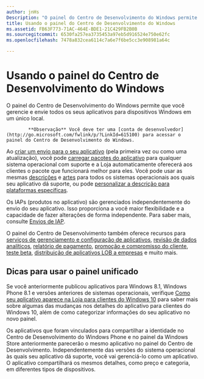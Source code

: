 ```yaml
---
author: jnHs
Description: "O painel do Centro de Desenvolvimento do Windows permite que você gerencie e envie todos os seus aplicativos para dispositivos Windows em um único local."
title: Usando o painel do Centro de Desenvolvimento do Windows
ms.assetid: FB63F773-71AC-464E-BDE1-21C429FB2B0B
ms.sourcegitcommit: 6530fa257ea3735453a97eb5d916524e750e62fc
ms.openlocfilehash: 7478a832cea6114c7a6e7f6be5cc3e908981a64c

---
```


# Usando o painel do Centro de Desenvolvimento do Windows


O painel do Centro de Desenvolvimento do Windows permite que você gerencie e envie todos os seus aplicativos para dispositivos Windows em um único local.

> 
            **Observação** Você deve ter uma [conta de desenvolvedor](http://go.microsoft.com/fwlink/p/?LinkId=615100) para acessar o painel do Centro de Desenvolvimento do Windows.

Ao [criar um envio para o seu aplicativo](app-submissions.md) (pela primeira vez ou como uma atualização), você pode [carregar pacotes do aplicativo](upload-app-packages.md) para qualquer sistema operacional com suporte e a Loja automaticamente oferecerá aos clientes o pacote que funcionará melhor para eles. Você pode usar as mesmas [descrições](create-app-descriptions.md) e [artes](app-screenshots-and-images.md) para todos os sistemas operacionais aos quais seu aplicativo dá suporte, ou pode [personalizar a descrição para plataformas específicas](create-platform-specific-descriptions.md).

Os IAPs (produtos no aplicativo) são gerenciados independentemente do envio do seu aplicativo. Isso proporciona a você maior flexibilidade e a capacidade de fazer alterações de forma independente. Para saber mais, consulte [Envios de IAP](iap-submissions.md).

O painel do Centro de Desenvolvimento também oferece recursos para [serviços de gerenciamento e configuração de aplicativos](app-management-and-services.md), [revisão de dados analíticos](analytics.md), [relatório de pagamento](payout-summary.md), [promoção e compromisso do cliente](app-promotion-and-customer-engagement.md), [teste beta](beta-testing-and-targeted-distribution.md), [distribuição de aplicativos LOB a empresas](distribute-lob-apps-to-enterprises.md) e muito mais.

## Dicas para usar o painel unificado

Se você anteriormente publicou aplicativos para Windows 8.1, Windows Phone 8.1 e versões anteriores de sistemas operacionais, verifique [Como seu aplicativo aparece na Loja para clientes do Windows 10](how-your-app-appears-in-the-store-for-windows-10-customers.md) para saber mais sobre algumas das mudanças nos detalhes do aplicativo para clientes do Windows 10, além de como categorizar informações do seu aplicativo no novo painel.

Os aplicativos que foram vinculados para compartilhar a identidade no Centro de Desenvolvimento do Windows Phone e no painel da Windows Store anteriormente parecerão o mesmo aplicativo no painel do Centro de Desenvolvimento. Independentemente das versões do sistema operacional às quais seu aplicativo dá suporte, você vai gerenciá-lo como um aplicativo. O aplicativo compartilhará os mesmos detalhes, como preço e categoria, em diferentes tipos de dispositivos.

 

 







<!--HONumber=Jun16_HO4-->


